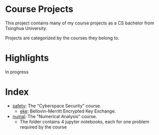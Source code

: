 # Course Projects

This project contains many of my course projects as a CS bachelor from Tsinghua University.

Projects are categorized by the courses they belong to.

# Highlights

In progress

# Index

- [safety](safety/): The "Cyberspace Security" course.
  - [eke](safety/eke): Bellovin-Merritt Encrypted Key Exchange.
- [numal](numal/): The "Numerical Analysis" course.
  - The folder contains 4 jupyter notebooks, each for one problem required by the course

